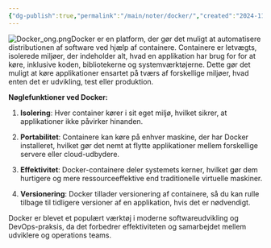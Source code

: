 ```yaml
---
{"dg-publish":true,"permalink":"/main/noter/docker/","created":"2024-11-05T09:22:27.784+01:00"}
---
```


![Docker_ong.png](/img/user/Docker_ong.png)Docker er en platform, der gør det muligt at automatisere distributionen af software ved hjælp af containere. Containere er letvægts, isolerede miljøer, der indeholder alt, hvad en applikation har brug for for at køre, inklusive koden, bibliotekerne og systemværktøjerne. Dette gør det muligt at køre applikationer ensartet på tværs af forskellige miljøer, hvad enten det er udvikling, test eller produktion.

**Nøglefunktioner ved Docker:**

1. **Isolering**: Hver container kører i sit eget miljø, hvilket sikrer, at applikationer ikke påvirker hinanden.
    
2. **Portabilitet**: Containere kan køre på enhver maskine, der har Docker installeret, hvilket gør det nemt at flytte applikationer mellem forskellige servere eller cloud-udbydere.
    
3. **Effektivitet**: Docker-containere deler systemets kerner, hvilket gør dem hurtigere og mere ressourceeffektive end traditionelle virtuelle maskiner.
    
4. **Versionering**: Docker tillader versionering af containere, så du kan rulle tilbage til tidligere versioner af en applikation, hvis det er nødvendigt.
    

Docker er blevet et populært værktøj i moderne softwareudvikling og DevOps-praksis, da det forbedrer effektiviteten og samarbejdet mellem udviklere og operations teams.